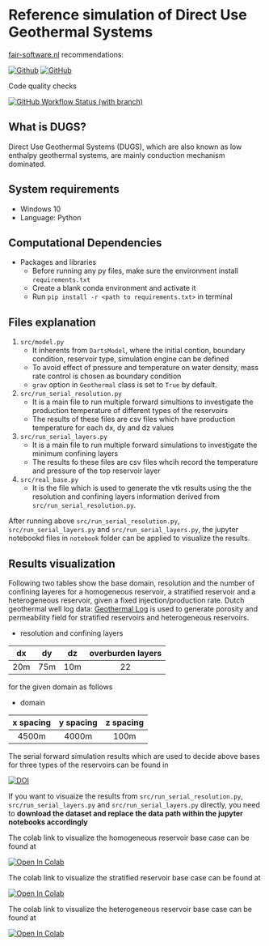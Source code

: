 # Reference simulation of Direct Use Geothermal Systems

[fair-software.nl](https://fair-software.nl) recommendations:

[![Github](https://img.shields.io/badge/github-repo-000.svg?logo=github&labelColor=gray&color=blue/target?=https://github.com/ychen1492/reference-simulation)](https://github.com/ychen1492/reference-simulation)
[![GitHub](https://img.shields.io/github/license/ychen1492/reference-simulation)](https://github.com/ychen1492/reference-simulation/blob/main/LICENSE)


Code quality checks

[![GitHub Workflow Status (with branch)](https://img.shields.io/github/actions/workflow/status/ychen1492/reference-simulation/python-app.yml?branch=main)](https://github.com/ychen1492/reference-simulation/actions/workflows/python-app.yml)

## What is DUGS?
Direct Use Geothermal Systems (DUGS), which are also known as low enthalpy geothermal systems, are mainly conduction mechanism dominated.
## System requirements
- Windows 10
- Language: Python

## Computational Dependencies
- Packages and libraries
    - Before running any py files, make sure the environment install `requirements.txt`
    - Create a blank conda environment and activate it
    - Run `pip install -r <path to requirements.txt>` in terminal

## Files explanation
1. `src/model.py`
    - It inherents from `DartsModel`, where the initial contion, boundary condition, reservoir type, simulation engine can be defined
    - To avoid effect of pressure and temperature on water density, mass rate control is chosen as boundary condition
    - `grav` option in `Geothermal` class is set to `True` by default. 
2. `src/run_serial_resolution.py`
    - It is a main file to run multiple forward simultions to investigate the production temperature of different types of the reservoirs
    - The results of these files are csv files which have production temperature for each dx, dy and dz values
3. `src/run_serial_layers.py`
    - It is a main file to run multiple forward simulations to investigate the minimum confining layers 
    - The results fo these files are csv files whcih record the temperature and pressure of the top reservoir layer
4. `src/real_base.py`
    - It is the file which is used to generate the vtk results using the the resolution and confining layers information derived from `src/run_serial_resolution.py`.

After running above `src/run_serial_resolution.py`, `src/run_serial_layers.py` and `src/run_serial_layers.py`, the jupyter notebookd files in `notebook` folder can be applied to visualize the results.


## Results visualization
Following two tables show the base domain, resolution and the number of confining layeres for a homogeneous reservoir, a stratified reservoir and a heterogeneous reservoir, given a fixed injection/production rate. Dutch geothermal well log data: [Geothermal Log](https://gitlab.com/puskar1998/geothermal_logs) is used to generate porosity and permeability field for stratified reservoirs and heterogeneous reservoirs. 
- resolution and confining layers

| dx     | dy | dz   | overburden layers |
|:----:    |:----:  |  :----: |  :----:  |
| 20m  | 75m     | 10m     | 22      |

for the given domain as follows
- domain

| x spacing    | y spacing | z spacing   | 
|:----:    |:----:  |  :----: |  
| 4500m  | 4000m     | 100m     | 

The serial forward simulation results which are used to decide above bases for three types of the reservoirs can be found in 

[![DOI](https://zenodo.org/badge/DOI/10.5281/zenodo.7855689.svg)](https://doi.org/10.5281/zenodo.7855689)

If you want to visuaize the results from `src/run_serial_resolution.py`, `src/run_serial_layers.py` and `src/run_serial_layers.py` directly, you need to **download the dataset and replace the data path within the jupyter notebooks accordingly** 

The colab link to visualize the homogeneous reservoir base case can be found at

<a target="_blank" href="https://colab.research.google.com/github/ychen1492/reference-simulation/blob/main/notebooks/ho_resolution_visualization.ipynb">
  <img src="https://colab.research.google.com/assets/colab-badge.svg" alt="Open In Colab"/>
</a>

The colab link to visualize the stratified reservoir base case can be found at

<a target="_blank" href="https://colab.research.google.com/github/ychen1492/reference-simulation/blob/main/notebooks/layered_resolution_visualization.ipynb">
  <img src="https://colab.research.google.com/assets/colab-badge.svg" alt="Open In Colab"/>
</a>

The colab link to visualize the heterogeneous reservoir base case can be found at

<a target="_blank" href="https://colab.research.google.com/github/ychen1492/reference-simulation/blob/main/notebooks/he_resolution_visualization.ipynb">
  <img src="https://colab.research.google.com/assets/colab-badge.svg" alt="Open In Colab"/>
</a>

